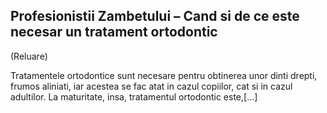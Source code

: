 ## Profesionistii Zambetului – Cand si de ce este necesar un tratament ortodontic
(Reluare)

Tratamentele ortodontice sunt necesare pentru obtinerea unor dinti drepti, frumos
aliniati, iar acestea se fac atat in cazul copiilor, cat si in cazul adultilor. La
maturitate, insa, tratamentul ortodontic este,[…]

